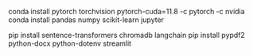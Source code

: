conda install pytorch torchvision pytorch-cuda=11.8 -c pytorch -c nvidia
conda install pandas numpy scikit-learn jupyter

pip install sentence-transformers chromadb langchain
pip install pypdf2 python-docx python-dotenv streamlit